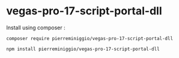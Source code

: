 # vegas-pro-17-script-portal-dll

Install using composer :
```
composer require pierreminiggio/vegas-pro-17-script-portal-dll
```

```
npm install pierreminiggio/vegas-pro-17-script-portal-dll
```
